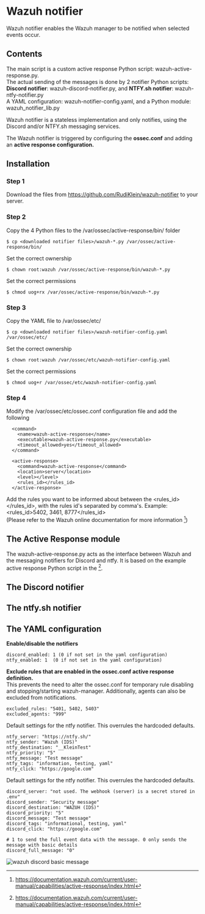 # Wazuh notifier

Wazuh notifier enables the Wazuh manager to be notified when selected events occur.

## Contents

The main script is a custom active response Python script: wazuh-active-response.py.<br/>
The actual sending of the messages is done by 2 notifier Python scripts:<br/>
**Discord notifier**: wazuh-discord-notifier.py, and **NTFY.sh notifier**: wazuh-ntfy-notifier.py<br/>
A YAML configuration: wazuh-notifier-config.yaml, and a Python module: wazuh_notifier_lib.py

Wazuh notifier is a stateless implementation and only notifies, using the Discord and/or NTFY.sh messaging services.

The Wazuh notifier is triggered by configuring the **ossec.conf** and adding an **active response configuration.**

## Installation ##

### Step 1 ###

Download the files from https://github.com/RudiKlein/wazuh-notifier to your server.

### Step 2 ###

Copy the 4 Python files to the /var/ossec/active-response/bin/ folder

``` 
$ cp <downloaded notifier files>/wazuh-*.py /var/ossec/active-response/bin/
```

Set the correct ownership

```
$ chown root:wazuh /var/ossec/active-response/bin/wazuh-*.py
```

Set the correct permissions

```
$ chmod uog+rx /var/ossec/active-response/bin/wazuh-*.py
```

### Step 3 ###

Copy the YAML file to /var/ossec/etc/

```
$ cp <downloaded notifier files>/wazuh-notifier-config.yaml /var/ossec/etc/
```

Set the correct ownership

```
$ chown root:wazuh /var/ossec/etc/wazuh-notifier-config.yaml
```

Set the correct permissions

```
$ chmod uog+r /var/ossec/etc/wazuh-notifier-config.yaml
```

### Step 4 ###

Modify the /var/ossec/etc/ossec.conf configuration file and add the following<br/>

```
  <command>
    <name>wazuh-active-response</name>
    <executable>wazuh-active-response.py</executable>
    <timeout_allowed>yes</timeout_allowed>
  </command>
```

```
  <active-response>
    <command>wazuh-active-response</command>
    <location>server</location>
    <level></level>
    <rules_id></rules_id>
  </active-response>
```

Add the rules you want to be informed about between the <rules_id></rules_id>, with the rules id's separated by comma's.
Example: <rules_id>5402, 3461, 8777</rules_id><br/>
(Please refer to the Wazuh online documentation for more information [^Wazuh docs])

[^Wazuh docs]: https://documentation.wazuh.com/current/user-manual/capabilities/active-response/index.html

## The Active Response module ##

The wazuh-active-response.py acts as the interface between Wazuh and the messaging notifiers for Discord and ntfy.
It is based on the example active response Python script in the [^Wazuh docs].

## The Discord notifier ##

## The ntfy.sh notifier ##

## The YAML configuration ##

**Enable/disable the notifiers**<br/>

```
discord_enabled: 1 (0 if not set in the yaml configuration)
ntfy_enabled: 1  (0 if not set in the yaml configuration)
```

**Exclude rules that are enabled in the ossec.conf active response definition.**<br/>
This prevents the need to alter the ossec.conf for temporary rule disabling and stopping/starting wazuh-manager.
Additionally, agents can also be excluded from notifications.

```
excluded_rules: "5401, 5402, 5403"
excluded_agents: "999"
```

Default settings for the ntfy notifier. This overrules the hardcoded defaults.

```
ntfy_server: "https://ntfy.sh/"
ntfy_sender: "Wazuh (IDS)"
ntfy_destination: "__KleinTest"
ntfy_priority: "5"
ntfy_message: "Test message"
ntfy_tags: "information, testing, yaml"
ntfy_click: "https://google.com"
```

Default settings for the ntfy notifier. This overrules the hardcoded defaults.

```
discord_server: "not used. The webhook (server) is a secret stored in .env"
discord_sender: "Security message"
discord_destination: "WAZUH (IDS)"
discord_priority: "5"
discord_message: "Test message"
discord_tags: "informational, testing, yaml"
discord_click: "https://google.com"

# 1 to send the full event data with the message. 0 only sends the message with basic details
discord_full_message: "0"
```


![wazuh discord basic message](wazuh-discord-basic-message.png)